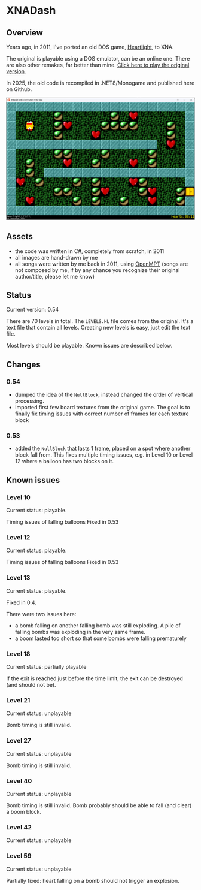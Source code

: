 # XNADash

## Overview

Years ago, in 2011, I've ported an old DOS game, <a href="https://en.wikipedia.org/wiki/Heartlight_(video_game)">Heartlight</a>, to XNA. 

The original is playable using a DOS emulator, can be an online one. There are also other remakes, far better than mine.
<a href='https://www.google.com/search?q=heartlight+play+online'>Click here to play the original version</a>.

In 2025, the old code is recompiled in .NET8/Monogame and published here on Github.

![game](game.png)

## Assets

* the code was written in C#, completely from scratch, in 2011
* all images are hand-drawn by me
* all songs were written by me back in 2011, using <a href='https://openmpt.org/'>OpenMPT</a> 
  (songs are not composed by me, if by any chance you recognize their original author/title, please let me know)
	
## Status

Current version: 0.54

There are 70 levels in total. The `LEVELS.HL` file comes from the original. It's a text file that contain all levels. Creating new levels is easy, just edit the text file.

Most levels should be playable. Known issues are described below.

## Changes

### 0.54

* dumped the idea of the `NullBlock`, instead changed the order of vertical processing.
* imported first few board textures from the original game. The goal is to finally
fix timing issues with correct number of frames for each texture block

### 0.53

* added the `NullBlock` that lasts 1 frame, placed on a spot where another block fall from. 
This fixes multiple timing issues, e.g. in Level 10 or Level 12 where a balloon has two blocks on it.

## Known issues 

### Level 10

Current status: playable.

Timing issues of falling balloons Fixed in 0.53

### Level 12

Current status: playable.

Timing issues of falling balloons Fixed in 0.53

### Level 13

Current status: playable.

Fixed in 0.4.

There were two issues here:

* a bomb falling on another falling bomb was still exploding. A pile of falling bombs was exploding in the very same frame.
* a boom lasted too short so that some bombs were falling prematurely

### Level 18

Current status: partially playable

If the exit is reached just before the time limit, the exit can be destroyed (and should not be).

### Level 21

Current status: unplayable

Bomb timing is still invalid. 

### Level 27

Current status: unplayable

Bomb timing is still invalid. 

### Level 40

Current status: unplayable

Bomb timing is still invalid. Bomb probably should be able to fall (and clear) a boom block.

### Level 42

Current status: unplayable

### Level 59

Current status: unplayable

Partially fixed: heart falling on a bomb should not trigger an explosion.